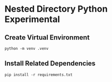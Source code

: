 # Nested Directory Python Experimental

## Create Virtual Environment
```
python -m venv .venv
```

## Install Related Dependencies
```
pip install -r requirements.txt
```
